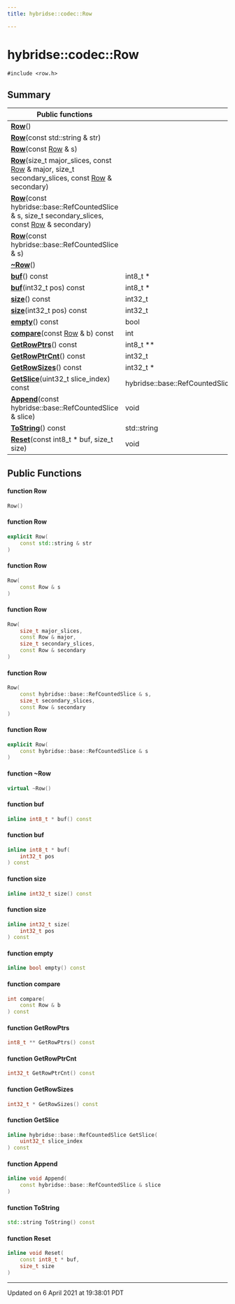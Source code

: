 ```yaml
---
title: hybridse::codec::Row

---
```

# hybridse::codec::Row



`#include <row.h>`

## Summary


|  Public functions|            |
| -------------- | -------------- |
|**[Row](/hybridse/usage/api/c++/Classes/classhybridse_1_1codec_1_1_row.md#function-row)**()|  |
|**[Row](/hybridse/usage/api/c++/Classes/classhybridse_1_1codec_1_1_row.md#function-row)**(const std::string & str)|  |
|**[Row](/hybridse/usage/api/c++/Classes/classhybridse_1_1codec_1_1_row.md#function-row)**(const [Row](/hybridse/usage/api/c++/Classes/classhybridse_1_1codec_1_1_row.md) & s)|  |
|**[Row](/hybridse/usage/api/c++/Classes/classhybridse_1_1codec_1_1_row.md#function-row)**(size_t major_slices, const [Row](/hybridse/usage/api/c++/Classes/classhybridse_1_1codec_1_1_row.md) & major, size_t secondary_slices, const [Row](/hybridse/usage/api/c++/Classes/classhybridse_1_1codec_1_1_row.md) & secondary)|  |
|**[Row](/hybridse/usage/api/c++/Classes/classhybridse_1_1codec_1_1_row.md#function-row)**(const hybridse::base::RefCountedSlice & s, size_t secondary_slices, const [Row](/hybridse/usage/api/c++/Classes/classhybridse_1_1codec_1_1_row.md) & secondary)|  |
|**[Row](/hybridse/usage/api/c++/Classes/classhybridse_1_1codec_1_1_row.md#function-row)**(const hybridse::base::RefCountedSlice & s)|  |
|**[~Row](/hybridse/usage/api/c++/Classes/classhybridse_1_1codec_1_1_row.md#function-~row)**()|  |
|**[buf](/hybridse/usage/api/c++/Classes/classhybridse_1_1codec_1_1_row.md#function-buf)**() const| int8_t *  |
|**[buf](/hybridse/usage/api/c++/Classes/classhybridse_1_1codec_1_1_row.md#function-buf)**(int32_t pos) const| int8_t *  |
|**[size](/hybridse/usage/api/c++/Classes/classhybridse_1_1codec_1_1_row.md#function-size)**() const| int32_t  |
|**[size](/hybridse/usage/api/c++/Classes/classhybridse_1_1codec_1_1_row.md#function-size)**(int32_t pos) const| int32_t  |
|**[empty](/hybridse/usage/api/c++/Classes/classhybridse_1_1codec_1_1_row.md#function-empty)**() const| bool  |
|**[compare](/hybridse/usage/api/c++/Classes/classhybridse_1_1codec_1_1_row.md#function-compare)**(const [Row](/hybridse/usage/api/c++/Classes/classhybridse_1_1codec_1_1_row.md) & b) const| int  |
|**[GetRowPtrs](/hybridse/usage/api/c++/Classes/classhybridse_1_1codec_1_1_row.md#function-getrowptrs)**() const| int8_t **  |
|**[GetRowPtrCnt](/hybridse/usage/api/c++/Classes/classhybridse_1_1codec_1_1_row.md#function-getrowptrcnt)**() const| int32_t  |
|**[GetRowSizes](/hybridse/usage/api/c++/Classes/classhybridse_1_1codec_1_1_row.md#function-getrowsizes)**() const| int32_t *  |
|**[GetSlice](/hybridse/usage/api/c++/Classes/classhybridse_1_1codec_1_1_row.md#function-getslice)**(uint32_t slice_index) const| hybridse::base::RefCountedSlice  |
|**[Append](/hybridse/usage/api/c++/Classes/classhybridse_1_1codec_1_1_row.md#function-append)**(const hybridse::base::RefCountedSlice & slice)| void  |
|**[ToString](/hybridse/usage/api/c++/Classes/classhybridse_1_1codec_1_1_row.md#function-tostring)**() const| std::string  |
|**[Reset](/hybridse/usage/api/c++/Classes/classhybridse_1_1codec_1_1_row.md#function-reset)**(const int8_t * buf, size_t size)| void  |

## Public Functions

#### function Row

```cpp
Row()
```


#### function Row

```cpp
explicit Row(
    const std::string & str
)
```


#### function Row

```cpp
Row(
    const Row & s
)
```


#### function Row

```cpp
Row(
    size_t major_slices,
    const Row & major,
    size_t secondary_slices,
    const Row & secondary
)
```


#### function Row

```cpp
Row(
    const hybridse::base::RefCountedSlice & s,
    size_t secondary_slices,
    const Row & secondary
)
```


#### function Row

```cpp
explicit Row(
    const hybridse::base::RefCountedSlice & s
)
```


#### function ~Row

```cpp
virtual ~Row()
```


#### function buf

```cpp
inline int8_t * buf() const
```


#### function buf

```cpp
inline int8_t * buf(
    int32_t pos
) const
```


#### function size

```cpp
inline int32_t size() const
```


#### function size

```cpp
inline int32_t size(
    int32_t pos
) const
```


#### function empty

```cpp
inline bool empty() const
```


#### function compare

```cpp
int compare(
    const Row & b
) const
```


#### function GetRowPtrs

```cpp
int8_t ** GetRowPtrs() const
```


#### function GetRowPtrCnt

```cpp
int32_t GetRowPtrCnt() const
```


#### function GetRowSizes

```cpp
int32_t * GetRowSizes() const
```


#### function GetSlice

```cpp
inline hybridse::base::RefCountedSlice GetSlice(
    uint32_t slice_index
) const
```


#### function Append

```cpp
inline void Append(
    const hybridse::base::RefCountedSlice & slice
)
```


#### function ToString

```cpp
std::string ToString() const
```


#### function Reset

```cpp
inline void Reset(
    const int8_t * buf,
    size_t size
)
```


-------------------------------

Updated on  6 April 2021 at 19:38:01 PDT